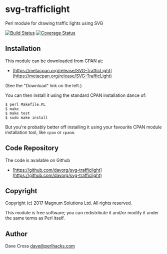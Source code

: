 # svg-trafficlight

Perl module for drawing traffic lights using SVG

[![Build Status](https://travis-ci.org/davorg/svg-trafficlight.svg?branch=master)](https://travis-ci.org/davorg/svg-trafficlight) [![Coverage Status](https://coveralls.io/repos/github/davorg/svg-trafficlight/badge.svg?branch=master)](https://coveralls.io/github/davorg/svg-trafficlight?branch=master)

## Installation

This module can be downloaded from CPAN at:

* [https://metacpan.org/release/SVG-TrafficLight](https://metacpan.org/release/SVG-TrafficLight)

(See the "Download" link on the left.)

You can then install it using the standard CPAN installation dance of:

    $ perl Makefile.PL
    $ make
    $ make test
    $ sudo make install

But you're probably better off installing it using your favourite CPAN module
installation tool, like `cpan` or `cpanm`.

## Code Repository

The code is available on Github

* [https://github.com/davorg/svg-trafficlight](https://github.com/davorg/svg-trafficlight)

## Copyright

Copyright (c) 2017 Magnum Solutions Ltd. All rights reserved.

This module is free software; you can redistribute it and/or modify it under the same terms as Perl itself.

## Author

Dave Cross <dave@perlhacks.com>
